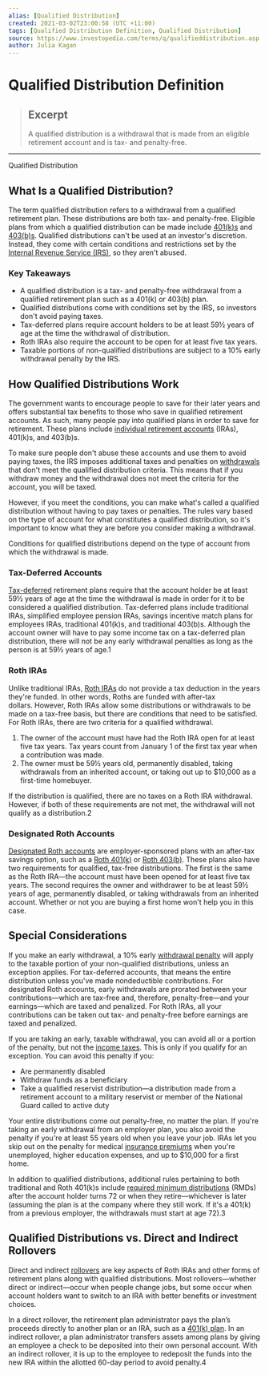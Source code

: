 ```yaml
---
alias: [Qualified Distribution]
created: 2021-03-02T23:00:58 (UTC +11:00)
tags: [Qualified Distribution Definition, Qualified Distribution]
source: https://www.investopedia.com/terms/q/qualifieddistribution.asp
author: Julia Kagan
---
```


# Qualified Distribution Definition

> ## Excerpt
> A qualified distribution is a withdrawal that is made from an eligible retirement account and is tax- and penalty-free.

---

Qualified Distribution
## What Is a Qualified Distribution?

The term qualified distribution refers to a withdrawal from a qualified retirement plan. These distributions are both tax- and penalty-free. Eligible plans from which a qualified distribution can be made include [401(k)s](https://www.investopedia.com/terms/1/401kplan.asp) and [403(b)s](https://www.investopedia.com/terms/1/403bplan.asp). Qualified distributions can't be used at an investor's discretion. Instead, they come with certain conditions and restrictions set by the [Internal Revenue Service (IRS)](https://www.investopedia.com/terms/i/irs.asp), so they aren't abused.

### Key Takeaways

-   A qualified distribution is a tax- and penalty-free withdrawal from a qualified retirement plan such as a 401(k) or 403(b) plan.
-   Qualified distributions come with conditions set by the IRS, so investors don't avoid paying taxes.
-   Tax-deferred plans require account holders to be at least 59½ years of age at the time the withdrawal of distribution.
-   Roth IRAs also require the account to be open for at least five tax years.
-   Taxable portions of non-qualified distributions are subject to a 10% early withdrawal penalty by the IRS.

## How Qualified Distributions Work

The government wants to encourage people to save for their later years and offers substantial tax benefits to those who save in qualified retirement accounts. As such, many people pay into qualified plans in order to save for retirement. These plans include [individual retirement accounts](https://www.investopedia.com/terms/i/ira.asp) (IRAs), 401(k)s, and 403(b)s.

To make sure people don't abuse these accounts and use them to avoid paying taxes, the IRS imposes additional taxes and penalties on [withdrawals](https://www.investopedia.com/terms/w/withdrawal.asp) that don't meet the qualified distribution criteria. This means that if you withdraw money and the withdrawal does not meet the criteria for the account, you will be taxed.

However, if you meet the conditions, you can make what's called a qualified distribution without having to pay taxes or penalties. The rules vary based on the type of account for what constitutes a qualified distribution, so it's important to know what they are before you consider making a withdrawal.

Conditions for qualified distributions depend on the type of account from which the withdrawal is made.

### Tax-Deferred Accounts

[Tax-deferred](https://www.investopedia.com/terms/t/taxdeferred.asp) retirement plans require that the account holder be at least 59½ years of age at the time the withdrawal is made in order for it to be considered a qualified distribution. Tax-deferred plans include traditional IRAs, simplified employee pension IRAs, savings incentive match plans for employees IRAs, traditional 401(k)s, and traditional 403(b)s. Although the account owner will have to pay some income tax on a tax-deferred plan distribution, there will not be any early withdrawal penalties as long as the person is at 59½ years of age.1

### Roth IRAs

Unlike traditional IRAs, [Roth IRAs](https://www.investopedia.com/terms/r/rothira.asp) do not provide a tax deduction in the years they're funded. In other words, Roths are funded with after-tax dollars. However, Roth IRAs allow some distributions or withdrawals to be made on a tax-free basis, but there are conditions that need to be satisfied. For Roth IRAs, there are two criteria for a qualified withdrawal.

1.  The owner of the account must have had the Roth IRA open for at least five tax years. Tax years count from January 1 of the first tax year when a contribution was made.
2.  The owner must be 59½ years old, permanently disabled, taking withdrawals from an inherited account, or taking out up to $10,000 as a first-time homebuyer.

If the distribution is qualified, there are no taxes on a Roth IRA withdrawal. However, if both of these requirements are not met, the withdrawal will not qualify as a distribution.2

### Designated Roth Accounts

[Designated Roth accounts](https://www.investopedia.com/terms/d/designated-roth-account.asp) are employer-sponsored plans with an after-tax savings option, such as a [Roth 401(k)](https://www.investopedia.com/terms/r/roth401k.asp) or [Roth 403(b)](https://www.investopedia.com/articles/retirement/08/roth-401k-403b.asp). These plans also have two requirements for qualified, tax-free distributions. The first is the same as the Roth IRA—the account must have been opened for at least five tax years. The second requires the owner and withdrawer to be at least 59½ years of age, permanently disabled, or taking withdrawals from an inherited account. Whether or not you are buying a first home won't help you in this case.

## Special Considerations

If you make an early withdrawal, a 10% early [withdrawal penalty](https://www.investopedia.com/terms/w/withdrawal-penalty.asp) will apply to the taxable portion of your non-qualified distributions, unless an exception applies. For tax-deferred accounts, that means the entire distribution unless you've made nondeductible contributions. For designated Roth accounts, early withdrawals are prorated between your contributions—which are tax-free and, therefore, penalty-free—and your earnings—which are taxed and penalized. For Roth IRAs, all your contributions can be taken out tax- and penalty-free before earnings are taxed and penalized.

If you are taking an early, taxable withdrawal, you can avoid all or a portion of the penalty, but not the [income taxes](https://www.investopedia.com/terms/i/incometax.asp). This is only if you qualify for an exception. You can avoid this penalty if you:

-   Are permanently disabled
-   Withdraw funds as a beneficiary
-   Take a qualified reservist distribution—a distribution made from a retirement account to a military reservist or member of the National Guard called to active duty

Your entire distributions come out penalty-free, no matter the plan. If you're taking an early withdrawal from an employer plan, you also avoid the penalty if you're at least 55 years old when you leave your job. IRAs let you skip out on the penalty for medical [insurance premiums](https://www.investopedia.com/terms/i/insurance-premium.asp) when you're unemployed, higher education expenses, and up to $10,000 for a first home.

In addition to qualified distributions, additional rules pertaining to both traditional and Roth 401(k)s include [required minimum distributions](https://www.investopedia.com/terms/r/requiredminimumdistribution.asp) (RMDs) after the account holder turns 72 or when they retire—whichever is later (assuming the plan is at the company where they still work. If it's a 401(k) from a previous employer, the withdrawals must start at age 72).3

## Qualified Distributions vs. Direct and Indirect Rollovers

Direct and indirect [rollovers](https://www.investopedia.com/terms/r/rollover.asp) are key aspects of Roth IRAs and other forms of retirement plans along with qualified distributions. Most rollovers—whether direct or indirect—occur when people change jobs, but some occur when account holders want to switch to an IRA with better benefits or investment choices.

In a direct rollover, the retirement plan administrator pays the plan’s proceeds directly to another plan or an IRA, such as a [401(k) plan](https://www.investopedia.com/terms/1/401kplan.asp). In an indirect rollover, a plan administrator transfers assets among plans by giving an employee a check to be deposited into their own personal account. With an indirect rollover, it is up to the employee to redeposit the funds into the new IRA within the allotted 60-day period to avoid penalty.4

